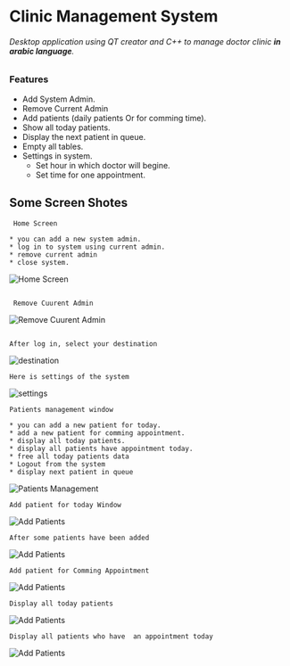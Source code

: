 # Clinic Management System
###### Desktop application using QT creator and C++ to manage doctor clinic **in arabic language**.
  

### Features	
      
* Add System Admin.
* Remove Current Admin
* Add patients (daily patients Or for comming time).
* Show all today patients.
* Display the next patient in queue.
* Empty all tables.
* Settings in system.
     - Set hour in which doctor will begine.
     - Set time for one appointment.
 
## Some Screen Shotes
```
 Home Screen
 ```
    * you can add a new system admin.
    * log in to system using current admin.
    * remove current admin
    * close system.
 ![Home Screen](https://github.com/mhakeem531/ClinicManagement/blob/master/screens/home_screen.png)
 
 ```
 
  Remove Cuurent Admin
 ```
 ![Remove Cuurent Admin](https://github.com/mhakeem531/ClinicManagement/blob/master/screens/delete_admin2.png)
 
 ```
 
 After log in, select your destination
 ```
 ![destination](https://github.com/mhakeem531/ClinicManagement/blob/master/screens/after_login.png)
 
  ```
 Here is settings of the system
 ```
 ![settings](https://github.com/mhakeem531/ClinicManagement/blob/master/screens/system_settings.png)
 
   ```
 Patients management window
 ```
    * you can add a new patient for today.
    * add a new patient for comming appointment.
    * display all today patients.
    * display all patients have appointment today.
    * free all today patients data
    * Logout from the system
    * display next patient in queue
 ![Patients Management](https://github.com/mhakeem531/ClinicManagement/blob/master/screens/next_patient.png)
 
 ```
 Add patient for today Window
 ```
  ![Add Patients](https://github.com/mhakeem531/ClinicManagement/blob/master/screens/add_new_daily_patient.png)
  
   
 ```
 After some patients have been added
 ```
  ![Add Patients](https://github.com/mhakeem531/ClinicManagement/blob/master/screens/after_add_some_daily_patients.png)
  
  ```
 Add patient for Comming Appointment
 ```
  ![Add Patients](https://github.com/mhakeem531/ClinicManagement/blob/master/screens/add_booked_patient.png)
  
 
   ```
 Display all today patients
 ```
  ![Add Patients](https://github.com/mhakeem531/ClinicManagement/blob/master/screens/show_today_daily_patients.png)
  
  ```
 Display all patients who have  an appointment today
 ```
  ![Add Patients](https://github.com/mhakeem531/ClinicManagement/blob/master/screens/show_today_booked_patients.png)
  
 
 
 
 
 
 
 
 
 
